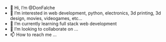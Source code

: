 - 👋 Hi, I’m @DonFalche
- 👀 I’m interested in web development, python, electronics, 3d printing, 3d design, movies, videogames, etc...
- 🌱 I’m currently learning full stack web development
- 💞️ I’m looking to collaborate on ...
- 📫 How to reach me ...

<!---
DonFalche/DonFalche is a ✨ special ✨ repository because its `README.md` (this file) appears on your GitHub profile.
You can click the Preview link to take a look at your changes.
--->
